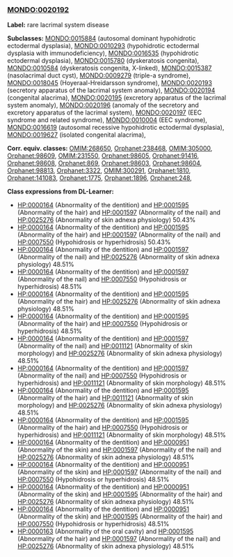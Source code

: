
### [MONDO:0020192](http://purl.obolibrary.org/obo/MONDO_0020192)
**Label:** rare lacrimal system disease

**Subclasses:** [MONDO:0015884](http://purl.obolibrary.org/obo/MONDO_0015884) (autosomal dominant hypohidrotic ectodermal dysplasia), [MONDO:0010293](http://purl.obolibrary.org/obo/MONDO_0010293) (hypohidrotic ectodermal dysplasia with immunodeficiency), [MONDO:0016535](http://purl.obolibrary.org/obo/MONDO_0016535) (hypohidrotic ectodermal dysplasia), [MONDO:0015780](http://purl.obolibrary.org/obo/MONDO_0015780) (dyskeratosis congenita), [MONDO:0010584](http://purl.obolibrary.org/obo/MONDO_0010584) (dyskeratosis congenita, X-linked), [MONDO:0015387](http://purl.obolibrary.org/obo/MONDO_0015387) (nasolacrimal duct cyst), [MONDO:0009279](http://purl.obolibrary.org/obo/MONDO_0009279) (triple-a syndrome), [MONDO:0018045](http://purl.obolibrary.org/obo/MONDO_0018045) (Hoyeraal-Hreidarsson syndrome), [MONDO:0020193](http://purl.obolibrary.org/obo/MONDO_0020193) (secretory apparatus of the lacrimal system anomaly), [MONDO:0020194](http://purl.obolibrary.org/obo/MONDO_0020194) (congenital alacrima), [MONDO:0020195](http://purl.obolibrary.org/obo/MONDO_0020195) (excretory apparatus of the lacrimal system anomaly), [MONDO:0020196](http://purl.obolibrary.org/obo/MONDO_0020196) (anomaly of the secretory and excretory apparatus of the lacrimal system), [MONDO:0020197](http://purl.obolibrary.org/obo/MONDO_0020197) (EEC syndrome and related syndrome), [MONDO:0010004](http://purl.obolibrary.org/obo/MONDO_0010004) (EEC syndrome), [MONDO:0016619](http://purl.obolibrary.org/obo/MONDO_0016619) (autosomal recessive hypohidrotic ectodermal dysplasia), [MONDO:0019627](http://purl.obolibrary.org/obo/MONDO_0019627) (isolated congenital alacrima), 

**Corr. equiv. classes:** [OMIM:268650](http://purl.obolibrary.org/obo/OMIM_268650), [Orphanet:238468](http://www.orpha.net/ORDO/Orphanet_238468), [OMIM:305000](http://purl.obolibrary.org/obo/OMIM_305000), [Orphanet:98609](http://www.orpha.net/ORDO/Orphanet_98609), [OMIM:231550](http://purl.obolibrary.org/obo/OMIM_231550), [Orphanet:98605](http://www.orpha.net/ORDO/Orphanet_98605), [Orphanet:91416](http://www.orpha.net/ORDO/Orphanet_91416), [Orphanet:98608](http://www.orpha.net/ORDO/Orphanet_98608), [Orphanet:869](http://www.orpha.net/ORDO/Orphanet_869), [Orphanet:98603](http://www.orpha.net/ORDO/Orphanet_98603), [Orphanet:98604](http://www.orpha.net/ORDO/Orphanet_98604), [Orphanet:98813](http://www.orpha.net/ORDO/Orphanet_98813), [Orphanet:3322](http://www.orpha.net/ORDO/Orphanet_3322), [OMIM:300291](http://purl.obolibrary.org/obo/OMIM_300291), [Orphanet:1810](http://www.orpha.net/ORDO/Orphanet_1810), [Orphanet:141083](http://www.orpha.net/ORDO/Orphanet_141083), [Orphanet:1775](http://www.orpha.net/ORDO/Orphanet_1775), [Orphanet:1896](http://www.orpha.net/ORDO/Orphanet_1896), [Orphanet:248](http://www.orpha.net/ORDO/Orphanet_248), 

**Class expressions from DL-Learner:**

- [HP:0000164](http://purl.obolibrary.org/obo/HP_0000164) (Abnormality of the dentition) and [HP:0001595](http://purl.obolibrary.org/obo/HP_0001595) (Abnormality of the hair) and [HP:0001597](http://purl.obolibrary.org/obo/HP_0001597) (Abnormality of the nail) and [HP:0025276](http://purl.obolibrary.org/obo/HP_0025276) (Abnormality of skin adnexa physiology) 50.43%
- [HP:0000164](http://purl.obolibrary.org/obo/HP_0000164) (Abnormality of the dentition) and [HP:0001595](http://purl.obolibrary.org/obo/HP_0001595) (Abnormality of the hair) and [HP:0001597](http://purl.obolibrary.org/obo/HP_0001597) (Abnormality of the nail) and [HP:0007550](http://purl.obolibrary.org/obo/HP_0007550) (Hypohidrosis or hyperhidrosis) 50.43%
- [HP:0000164](http://purl.obolibrary.org/obo/HP_0000164) (Abnormality of the dentition) and [HP:0001597](http://purl.obolibrary.org/obo/HP_0001597) (Abnormality of the nail) and [HP:0025276](http://purl.obolibrary.org/obo/HP_0025276) (Abnormality of skin adnexa physiology) 48.51%
- [HP:0000164](http://purl.obolibrary.org/obo/HP_0000164) (Abnormality of the dentition) and [HP:0001597](http://purl.obolibrary.org/obo/HP_0001597) (Abnormality of the nail) and [HP:0007550](http://purl.obolibrary.org/obo/HP_0007550) (Hypohidrosis or hyperhidrosis) 48.51%
- [HP:0000164](http://purl.obolibrary.org/obo/HP_0000164) (Abnormality of the dentition) and [HP:0001595](http://purl.obolibrary.org/obo/HP_0001595) (Abnormality of the hair) and [HP:0025276](http://purl.obolibrary.org/obo/HP_0025276) (Abnormality of skin adnexa physiology) 48.51%
- [HP:0000164](http://purl.obolibrary.org/obo/HP_0000164) (Abnormality of the dentition) and [HP:0001595](http://purl.obolibrary.org/obo/HP_0001595) (Abnormality of the hair) and [HP:0007550](http://purl.obolibrary.org/obo/HP_0007550) (Hypohidrosis or hyperhidrosis) 48.51%
- [HP:0000164](http://purl.obolibrary.org/obo/HP_0000164) (Abnormality of the dentition) and [HP:0001597](http://purl.obolibrary.org/obo/HP_0001597) (Abnormality of the nail) and [HP:0011121](http://purl.obolibrary.org/obo/HP_0011121) (Abnormality of skin morphology) and [HP:0025276](http://purl.obolibrary.org/obo/HP_0025276) (Abnormality of skin adnexa physiology) 48.51%
- [HP:0000164](http://purl.obolibrary.org/obo/HP_0000164) (Abnormality of the dentition) and [HP:0001597](http://purl.obolibrary.org/obo/HP_0001597) (Abnormality of the nail) and [HP:0007550](http://purl.obolibrary.org/obo/HP_0007550) (Hypohidrosis or hyperhidrosis) and [HP:0011121](http://purl.obolibrary.org/obo/HP_0011121) (Abnormality of skin morphology) 48.51%
- [HP:0000164](http://purl.obolibrary.org/obo/HP_0000164) (Abnormality of the dentition) and [HP:0001595](http://purl.obolibrary.org/obo/HP_0001595) (Abnormality of the hair) and [HP:0011121](http://purl.obolibrary.org/obo/HP_0011121) (Abnormality of skin morphology) and [HP:0025276](http://purl.obolibrary.org/obo/HP_0025276) (Abnormality of skin adnexa physiology) 48.51%
- [HP:0000164](http://purl.obolibrary.org/obo/HP_0000164) (Abnormality of the dentition) and [HP:0001595](http://purl.obolibrary.org/obo/HP_0001595) (Abnormality of the hair) and [HP:0007550](http://purl.obolibrary.org/obo/HP_0007550) (Hypohidrosis or hyperhidrosis) and [HP:0011121](http://purl.obolibrary.org/obo/HP_0011121) (Abnormality of skin morphology) 48.51%
- [HP:0000164](http://purl.obolibrary.org/obo/HP_0000164) (Abnormality of the dentition) and [HP:0000951](http://purl.obolibrary.org/obo/HP_0000951) (Abnormality of the skin) and [HP:0001597](http://purl.obolibrary.org/obo/HP_0001597) (Abnormality of the nail) and [HP:0025276](http://purl.obolibrary.org/obo/HP_0025276) (Abnormality of skin adnexa physiology) 48.51%
- [HP:0000164](http://purl.obolibrary.org/obo/HP_0000164) (Abnormality of the dentition) and [HP:0000951](http://purl.obolibrary.org/obo/HP_0000951) (Abnormality of the skin) and [HP:0001597](http://purl.obolibrary.org/obo/HP_0001597) (Abnormality of the nail) and [HP:0007550](http://purl.obolibrary.org/obo/HP_0007550) (Hypohidrosis or hyperhidrosis) 48.51%
- [HP:0000164](http://purl.obolibrary.org/obo/HP_0000164) (Abnormality of the dentition) and [HP:0000951](http://purl.obolibrary.org/obo/HP_0000951) (Abnormality of the skin) and [HP:0001595](http://purl.obolibrary.org/obo/HP_0001595) (Abnormality of the hair) and [HP:0025276](http://purl.obolibrary.org/obo/HP_0025276) (Abnormality of skin adnexa physiology) 48.51%
- [HP:0000164](http://purl.obolibrary.org/obo/HP_0000164) (Abnormality of the dentition) and [HP:0000951](http://purl.obolibrary.org/obo/HP_0000951) (Abnormality of the skin) and [HP:0001595](http://purl.obolibrary.org/obo/HP_0001595) (Abnormality of the hair) and [HP:0007550](http://purl.obolibrary.org/obo/HP_0007550) (Hypohidrosis or hyperhidrosis) 48.51%
- [HP:0000163](http://purl.obolibrary.org/obo/HP_0000163) (Abnormality of the oral cavity) and [HP:0001595](http://purl.obolibrary.org/obo/HP_0001595) (Abnormality of the hair) and [HP:0001597](http://purl.obolibrary.org/obo/HP_0001597) (Abnormality of the nail) and [HP:0025276](http://purl.obolibrary.org/obo/HP_0025276) (Abnormality of skin adnexa physiology) 48.51%


